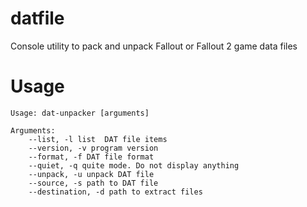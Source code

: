 datfile
===

Console utility to pack and unpack Fallout or Fallout 2 game data files

Usage
===
```
Usage: dat-unpacker [arguments]

Arguments:
    --list, -l list  DAT file items
    --version, -v program version
    --format, -f DAT file format
    --quiet, -q quite mode. Do not display anything
    --unpack, -u unpack DAT file
    --source, -s path to DAT file
    --destination, -d path to extract files